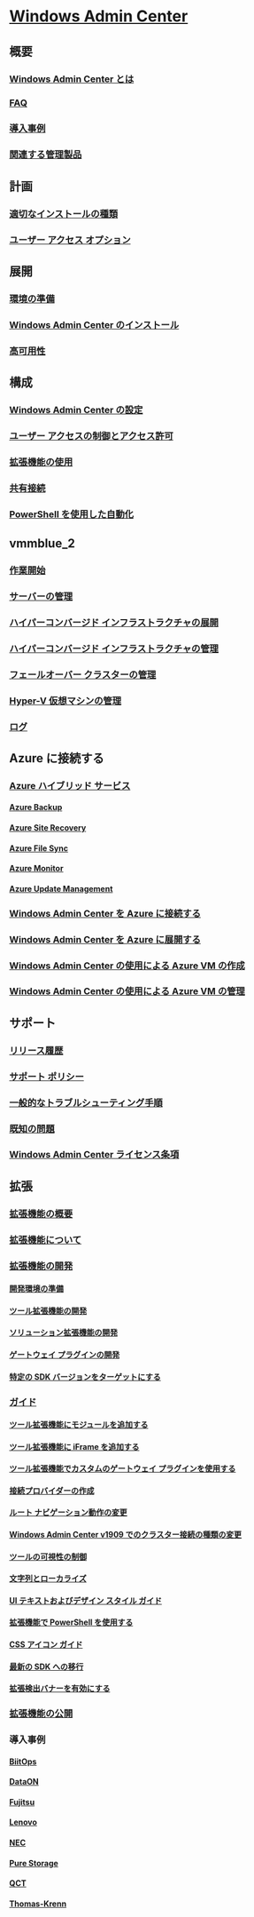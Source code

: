 # [Windows Admin Center](overview.md)

## 概要
### [Windows Admin Center とは](understand/what-is.md)
### [FAQ](understand/faq.md)
### [導入事例](understand/case-studies.md)
### [関連する管理製品](understand/related-management.md)

## 計画
### [適切なインストールの種類](plan/installation-options.md)
### [ユーザー アクセス オプション](plan/user-access-options.md)

## 展開
### [環境の準備](deploy/prepare-environment.md)
### [Windows Admin Center のインストール](deploy/install.md)
### [高可用性](deploy/high-availability.md)


## 構成
### [Windows Admin Center の設定](configure/settings.md)
### [ユーザー アクセスの制御とアクセス許可](configure/user-access-control.md)
### [拡張機能の使用](configure/using-extensions.md)
### [共有接続](configure/shared-connections.md)
### [PowerShell を使用した自動化](configure/use-powershell.md)

## vmmblue_2
### [作業開始](use/get-started.md)
### [サーバーの管理](use/manage-servers.md)
### [ハイパーコンバージド インフラストラクチャの展開](use/deploy-hyperconverged-infrastructure.md)
### [ハイパーコンバージド インフラストラクチャの管理](use/manage-hyper-converged.md)
### [フェールオーバー クラスターの管理](use/manage-failover-clusters.md)
### [Hyper-V 仮想マシンの管理](use/manage-virtual-machines.md)
### [ログ](use/logging.md)

## Azure に接続する
### [Azure ハイブリッド サービス](azure/index.md)
#### [Azure Backup](azure/azure-backup.md)
#### [Azure Site Recovery](azure/azure-site-recovery.md)
#### [Azure File Sync](azure/azure-file-sync.md)
#### [Azure Monitor](azure/azure-monitor.md)
#### [Azure Update Management](azure/azure-update-management.md)
### [Windows Admin Center を Azure に接続する](azure/azure-integration.md)
### [Windows Admin Center を Azure に展開する](azure/deploy-wac-in-azure.md)
### [Windows Admin Center の使用による Azure VM の作成](azure/create-azure-vms.md)
### [Windows Admin Center の使用による Azure VM の管理](azure/manage-azure-vms.md)

## サポート
### [リリース履歴](support/release-history.md)
### [サポート ポリシー](support/index.md)
### [一般的なトラブルシューティング手順](support/troubleshooting.md)
### [既知の問題](support/known-issues.md)
### [Windows Admin Center ライセンス条項](../../windows-server-licensing/windows-admin-center-licensing.md)

## 拡張
### [拡張機能の概要](extend/extensibility-overview.md)
### [拡張機能について](extend/understand-extensions.md)
### [拡張機能の開発](extend/developing-extensions.md)
#### [開発環境の準備](extend/prepare-development-environment.md)
#### [ツール拡張機能の開発](extend/develop-tool.md)
#### [ソリューション拡張機能の開発](extend/develop-solution.md)
#### [ゲートウェイ プラグインの開発](extend/develop-gateway-plugin.md)
#### [特定の SDK バージョンをターゲットにする](extend/target-sdk-version.md)
### [ガイド](extend/guides.md)
#### [ツール拡張機能にモジュールを追加する](extend/guides/add-module.md)
#### [ツール拡張機能に iFrame を追加する](extend/guides/add-iFrame.md)
#### [ツール拡張機能でカスタムのゲートウェイ プラグインを使用する](extend/guides/use-custom-gateway-plugin.md)
#### [接続プロバイダーの作成](extend/guides/create-connection-provider.md)
#### [ルート ナビゲーション動作の変更](extend/guides/modify-root-navigation.md)
#### [Windows Admin Center v1909 でのクラスター接続の種類の変更](extend/guides/cluster-connection-change-wac-1909.md)
#### [ツールの可視性の制御](extend/guides/dynamic-tool-display.md)
#### [文字列とローカライズ](extend/guides/strings-localization.md)
#### [UI テキストおよびデザイン スタイル ガイド](extend/guides/ui-text-style-guide.md)
#### [拡張機能で PowerShell を使用する](extend/guides/powershell.md)
#### [CSS アイコン ガイド](extend/guides/cssicons.md)
#### [最新の SDK への移行](extend/guides/migration-guide-0_1-1_0.md)
#### [拡張検出バナーを有効にする](extend/guides/extension-discovery-banner.md)
### [拡張機能の公開](extend/publish-extensions.md)
### 導入事例
#### [BiitOps](extend/case-studies/biitops.md)
#### [DataON](extend/case-studies/dataon.md)
#### [Fujitsu](extend/case-studies/fujitsu.md)
#### [Lenovo](extend/case-studies/lenovo.md)
#### [NEC](extend/case-studies/nec.md)
#### [Pure Storage](extend/case-studies/purestorage.md)
#### [QCT](extend/case-studies/qct.md)
#### [Thomas-Krenn](extend/case-studies/thomas-krenn.md)


